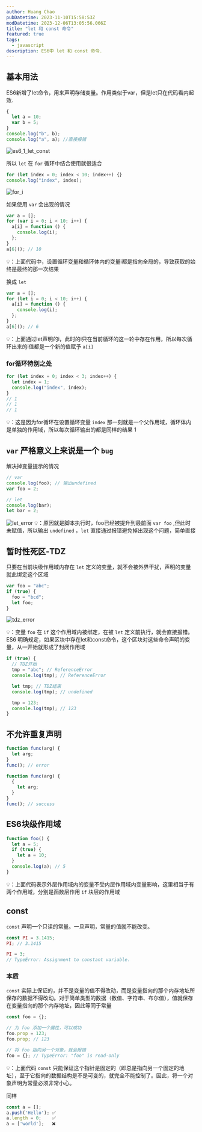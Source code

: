 ```yaml
---
author: Huang Chao
pubDatetime: 2023-11-10T15:58:53Z
modDatetime: 2023-12-06T13:05:56.066Z
title: "let 和 const 命令"
featured: true
tags:
  - javascript
description: ES6中 let 和 const 命令.
---
```


## 基本用法

ES6新增了let命令，用来声明存储变量。作用类似于var，但是let只在代码看内起效.

```javascript
{
  let a = 10;
  var b = 5;
}
console.log("b", b);
console.log("a", a); //直接报错
```

![es6_1_let_const](../../assets/images/es6/es6_1_let_const.jpeg)

所以 `let` 在 `for` 循环中结合使用就很适合

```javascript
for (let index = 0; index < 10; index++) {}
console.log("index", index);
```

![for_i](../../assets/images/es6/for_i.jpeg)

如果使用 `var` 会出现的情况

```javascript
var a = [];
for (var i = 0; i < 10; i++) {
  a[i] = function () {
    console.log(i);
  };
}
a[6](); // 10
```

💡：上面代码中，设置循环变量和循环体内的变量i都是指向全局的，导致获取的始终是最终的那一次结果

换成 `let`

```javascript
var a = [];
for (let i = 0; i < 10; i++) {
  a[i] = function () {
    console.log(i);
  };
}
a[6](); // 6
```

💡：上面通过let声明的i，此时的i只在当前循环的这一轮中存在作用，所以每次循环出来的i值都是一个新的值赋予 `a[i]`

### for循环特别之处

```javascript
for (let index = 0; index < 3; index++) {
  let index = 1;
  console.log("index", index);
}
// 1
// 1
// 1
```

💡：这是因为for循环在设置循环变量 `index` 那一刻就是一个父作用域，循环体内是单独的作用域，所以每次循环输出的都是同样的结果 1

## `var` 严格意义上来说是一个 `bug`

解决掉变量提示的情况

```javascript
// var
console.log(foo); // 输出undefined
var foo = 2;

// let
console.log(bar);
let bar = 2;
```

![let_error](../../assets/images/es6/let_error.jpeg)
💡：原因就是脚本执行时，foo已经被提升到最前面 `var foo` ,但此时未赋值，所以输出 `undefined` ，`let` 直接通过报错避免掉出现这个问题，简单直接

## 暂时性死区-TDZ

只要在当前块级作用域内存在 `let` 定义的变量，就不会被外界干扰，声明的变量就此绑定这个区域

```javascript
var foo = "abc";
if (true) {
  foo = "bcd";
  let foo;
}
```

![tdz_error](../../assets/images/es6/tdz_error.jpeg)

💡：变量 `foo` 在 `if` 这个作用域内被绑定，在被 `let` 定义前执行，就会直接报错。ES6 明确规定，如果区块中存在let和const命令，这个区块对这些命令声明的变量，从一开始就形成了封闭作用域

```js
if (true) {
  // TDZ开始
  tmp = "abc"; // ReferenceError
  console.log(tmp); // ReferenceError

  let tmp; // TDZ结束
  console.log(tmp); // undefined

  tmp = 123;
  console.log(tmp); // 123
}
```

## 不允许重复声明

```javascript
function func(arg) {
  let arg;
}
func(); // error

function func(arg) {
  {
    let arg;
  }
}
func(); // success
```

## ES6块级作用域

```js
function foo() {
  let a = 5;
  if (true) {
    let a = 10;
  }
  console.log(a); // 5
}
```

💡：上面代码表示外层作用域内的变量不受内层作用域内变量影响，这里相当于有两个作用域，分别是函数层作用 `if` 块层的作用域

## const

`const` 声明一个只读的常量。一旦声明，常量的值就不能改变。

```js
const PI = 3.1415;
PI; // 3.1415

PI = 3;
// TypeError: Assignment to constant variable.
```

### 本质

`const` 实际上保证的，并不是变量的值不得改动，而是变量指向的那个内存地址所保存的数据不得改动。对于简单类型的数据（数值、字符串、布尔值），值就保存在变量指向的那个内存地址，因此等同于常量

```js
const foo = {};

// 为 foo 添加一个属性，可以成功
foo.prop = 123;
foo.prop; // 123

// 将 foo 指向另一个对象，就会报错
foo = {}; // TypeError: "foo" is read-only
```

💡：上面代码 `const` 只能保证这个指针是固定的（即总是指向另一个固定的地址），至于它指向的数据结构是不是可变的，就完全不能控制了。因此，将一个对象声明为常量必须非常小心。

同样

```js
const a = [];
a.push('Hello'); ✅
a.length = 0;    ✅
a = ['world'];   ❌
```
